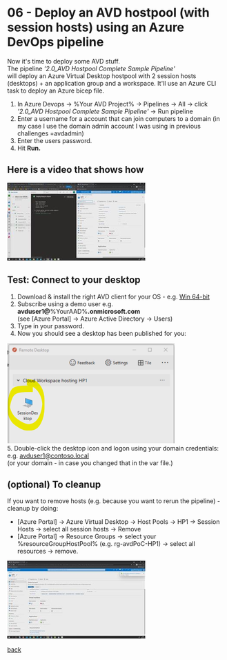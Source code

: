 # 06 - Deploy an AVD hostpool (with session hosts) using an Azure DevOps pipeline  

Now it's time to deploy some AVD stuff.  
The pipeline *'2.0_AVD Hostpool Complete Sample Pipeline'*  
will deploy an Azure Virtual Desktop hostpool with 2 session hosts (desktops) + an application group and a workspace.
It'll use an Azure CLI task to deploy an Azure bicep file.  
  
1. In Azure Devops -> %Your AVD Project% -> Pipelines -> All -> click *'2.0_AVD Hostpool Complete Sample Pipeline'*  -> Run pipeline
2. Enter a username for a account that can join computers to a domain (in my case I use the domain admin account I was using in previous challenges =avdadmin)
3. Enter the users password.
4. Hit **Run.**

## Here is a video that shows how  

[![AVD complete devops pipeline](./avdcomplete.jpg)](https://youtu.be/WD0sfj-ZrWU)

## Test: Connect to your desktop

1. Download & install the right AVD client for your OS - e.g. [Win 64-bit](https://docs.microsoft.com/en-us/azure/virtual-desktop/user-documentation/connect-windows-7-10)
2. Subscribe using a demo user e.g. **avduser1@**%YourAAD%**.onmicrosoft.com**  
(see [Azure Portal] -> Azure Active Directory -> Users)
3. Type in your password.
4. Now you should see a desktop has been published for you:

![published desktop](./publisheddesktop.png)  
5. Double-click the desktop icon and logon using your domain credentials: e.g. avduser1@contoso.local  
(or your domain - in case you changed that in the var file.)  
  
## (optional) To cleanup  

If you want to remove hosts (e.g. because you want to rerun the pipeline) - cleanup by doing:
- [Azure Portal] -> Azure Virtual Desktop -> Host Pools -> HP1 -> Session Hosts -> select all session hosts -> Remove
- [Azure Portal] -> Resource Groups -> select your %resourceGroupHostPool% (e.g. rg-avdPoC-HP1) -> select all resources -> remove.

[![cleanup](./avdcleanup.jpg)](https://youtu.be/MQdgbMNWRSI)

[back](../../README.md)
